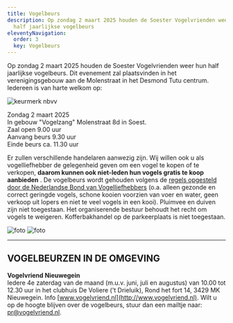 ```yaml
---
title: Vogelbeurs
description: Op zondag 2 maart 2025 houden de Soester Vogelvrienden weer hun
  half jaarlijkse vogelbeurs
eleventyNavigation:
  order: 3
  key: Vogelbeurs
---
```

Op zondag 2 maart 2025 houden de Soester Vogelvrienden weer hun half jaarlijkse vogelbeurs. Dit evenement zal plaatsvinden in het verenigingsgebouw aan de Molenstraat in het Desmond Tutu centrum. Iedereen is van harte welkom op:  

![keurmerk nbvv](/images/uploads/keurmerk_nbvv.gif)

Zondag 2 maart 2025\
In gebouw "Vogelzang" Molenstraat 8d in Soest.\
Zaal open 9.00 uur\
Aanvang beurs 9.30 uur\
Einde beurs ca. 11.30 uur  

Er zullen verschillende handelaren aanwezig zijn. Wij willen ook u als vogelliefhebber de gelegenheid geven om een vogel te kopen of te verkopen, **daarom kunnen ook niet-leden hun vogels gratis te koop aanbieden** . De vogelbeurs wordt gehouden volgens de [regels opgesteld door de Nederlandse Bond van Vogelliefhebbers](https://www.nbvv.nl/beurzen-en-tentoonstellingen) (o.a. alleen gezonde en correct geringde vogels, schone kooien voorzien van voer en water, geen verkoop uit lopers en niet te veel vogels in een kooi). Pluimvee en duiven zijn niet toegestaan. Het organiserende bestuur behoudt het recht om vogels te weigeren. Kofferbakhandel op de parkeerplaats is niet toegestaan.  

![foto](/images/uploads/beurs018.jpg)
![foto](/images/uploads/vogelbeurs052.jpg)

---

## VOGELBEURZEN IN DE OMGEVING

**Vogelvriend Nieuwegein**  
Iedere 4e zaterdag van de maand (m.u.v. juni, juli en augustus) van 10.00 tot 12.30 uur in het clubhuis De Voliere ('t Drieluik), Rond het fort 14, 3429 MK Nieuwegein. Info [www.vogelvriend.nl](http://www.vogelvriend.nl). Wilt u op de hoogte blijven over de vogelbeurs, stuur dan een mailtje naar: [pr@vogelvriend.nl](mailto:pr@vogelvriend.nl).